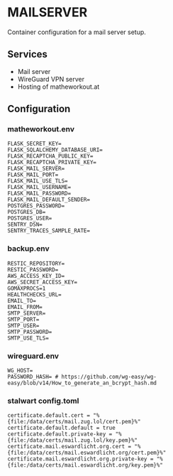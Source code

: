 # MAILSERVER

Container configuration for a mail server setup.

## Services

* Mail server
* WireGuard VPN server
* Hosting of matheworkout.at

## Configuration

### matheworkout.env

```
FLASK_SECRET_KEY=
FLASK_SQLALCHEMY_DATABASE_URI=
FLASK_RECAPTCHA_PUBLIC_KEY=
FLASK_RECAPTCHA_PRIVATE_KEY=
FLASK_MAIL_SERVER=
FLASK_MAIL_PORT=
FLASK_MAIL_USE_TLS=
FLASK_MAIL_USERNAME=
FLASK_MAIL_PASSWORD=
FLASK_MAIL_DEFAULT_SENDER=
POSTGRES_PASSWORD=
POSTGRES_DB=
POSTGRES_USER=
SENTRY_DSN=
SENTRY_TRACES_SAMPLE_RATE=

```

### backup.env

```
RESTIC_REPOSITORY=
RESTIC_PASSWORD=
AWS_ACCESS_KEY_ID=
AWS_SECRET_ACCESS_KEY=
GOMAXPROCS=1
HEALTHCHECKS_URL=
EMAIL_TO=
EMAIL_FROM=
SMTP_SERVER=
SMTP_PORT=
SMTP_USER=
SMTP_PASSWORD=
SMTP_USE_TLS=
```

### wireguard.env

```
WG_HOST=
PASSWORD_HASH= # https://github.com/wg-easy/wg-easy/blob/v14/How_to_generate_an_bcrypt_hash.md
```

### stalwart config.toml

```
certificate.default.cert = "%{file:/data/certs/mail.zug.lol/cert.pem}%"
certificate.default.default = true
certificate.default.private-key = "%{file:/data/certs/mail.zug.lol/key.pem}%"
certificate.mail.eswardlicht.org.cert = "%{file:/data/certs/mail.eswardlicht.org/cert.pem}%"
certificate.mail.eswardlicht.org.private-key = "%{file:/data/certs/mail.eswardlicht.org/key.pem}%"
```
